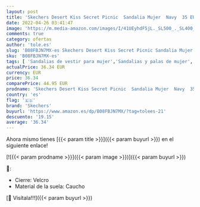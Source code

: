 ```yaml
---
layout: post
title: 'Skechers Desert Kiss Secret Picnic  Sandalia Mujer  Navy  35 EU'
date: 2022-04-26 03:41:47
image: 'https://m.media-amazon.com/images/I/41UEyhdF5jL._SL500_._SL400_.jpg'
comments: true
category: ofertas
author: 'tole.es'
slug: 'B08FBJN7MX-es Skechers Desert Kiss Secret Picnic Sandalia Mujer Navy 35 EU'
sku: 'B08FBJN7MX-es'
tags: [ 'Sandalias de vestir para mujer','Sandalias y palas de mujer','Zapatos','Zapatos para mujer','Zapatos y complementos','sandalia','skechers','🇪🇸', ]
actualPrice: 36.34 EUR
currency: EUR
price: 36.34
comparePrice: 44.95 EUR
prodname: 'Skechers Desert Kiss Secret Picnic  Sandalia Mujer  Navy  35 EU'
country: 'es'
flag: '🇪🇸'
brand: 'Skechers'
buyurl: 'https://www.amazon.es/dp/B08FBJN7MX/?tag=tolees-21'
descuento: '19.15'
average: '36.34'
---
```


Ahora mismo tienes [{{< param title >}}]({{< param buyurl >}}) en el siguiente enlace!

[![{{< param prodname >}}]({{< param image >}})]({{< param buyurl >}})

🔎:

- Cierre: Velcro
- Material de la suela: Caucho

[🛒 Visítala!!!]({{< param buyurl >}})
